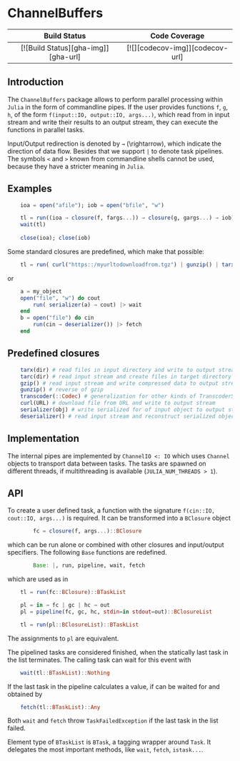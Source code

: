 # ChannelBuffers

| **Build Status**                    | **Code Coverage**               |
|:-----------------------------------:|:-------------------------------:|
| [![Build Status][gha-img]][gha-url] | [![][codecov-img]][codecov-url] |

## Introduction

The `ChannelBuffers` package allows to perform parallel processing within `Julia` in the form of commandline pipes.
If the user provides functions `f`, `g`, `h`, of the form
`f(input::IO, output::IO, args...)`, which read from in input stream and write their
results to an output stream, they can execute the functions in parallel tasks.

Input/Output redirection is denoted by `→` (\rightarrow), which indicate the direction of data flow.
Besides that we support `|` to denote task pipelines. The symbols `<` and `>` known from commandline shells cannot be used,
because they have a stricter meaning in `Julia`.

## Examples

``` julia
    ioa = open("afile"); iob = open("bfile", "w")

    tl = run((ioa → closure(f, fargs...)) → closure(g, gargs...) → iob)
    wait(tl)
    
    close(ioa); close(iob)
```

Some standard closures are predefined, which make that possible:

``` julia
    tl = run( curl("https::/myurltodownloadfrom.tgz") | gunzip() | tarx("targetdir") )
```

or

``` julia
    a = my_object
    open("file", "w") do cout
        run( serializer(a) → cout) |> wait
    end
    b = open("file") do cin
        run(cin → deserializer()) |> fetch
    end
```

## Predefined closures

``` julia
    tarx(dir) # read files in input directory and write to output stream
    tarc(dir) # read input stream and create files in target directory
    gzip() # read input stream and write compressed data to output stream
    gunzip() # reverse of gzip
    transcoder(::Codec) # generalization for other kinds of TranscoderStreams
    curl(URL) # download file from URL and write to output stream
    serializer(obj) # write serialized for of input object to output stream
    deserializer() # read input stream and reconstruct serialized object
```

## Implementation

The internal pipes are implemented by `ChannelIO <: IO` which uses `Channel` objects to transport data between tasks.
The tasks are spawned on different threads, if multithreading is available (`JULIA_NUM_THREADS > 1`).

## API

To create a user defined task, a function with the signature `f(cin::IO, cout::IO, args...)` is required.
It can be transformed into a `BClosure` object

``` julia
        fc = closure(f, args...)::BClosure
```

which can be run alone or combined with other closures and input/output specifiers.
The following `Base` functions are redefined.

``` julia
        Base: |, run, pipeline, wait, fetch
```

which are used as in

``` julia
    tl = run(fc::BClosure)::BTaskList

    pl = in → fc | gc | hc → out
    pl = pipeline(fc, gc, hc, stdin=in stdout=out)::BClosureList

    tl = run(pl::BClosureList)::BTaskList
```

The assignments to `pl` are equivalent.

The pipelined tasks are considered finished, when the statically last task in the list terminates.
The calling task can wait for this event with

``` julia
    wait(tl::BTaskList)::Nothing
```

If the last task in the pipeline calculates a value, if can be waited for and obtained by

``` julia
    fetch(tl::BTaskList)::Any
```

Both `wait` and `fetch` throw `TaskFailedException` if the last task in the list failed.

Element type of `BTaskList` is `BTask`, a tagging wrapper around `Task`. It delegates the most important
methods, like `wait`, `fetch`, `istask...`.
